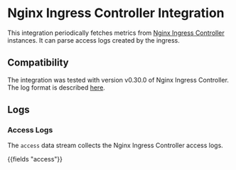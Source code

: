 # Nginx Ingress Controller Integration

This integration periodically fetches metrics from [Nginx Ingress Controller](https://github.com/kubernetes/ingress-nginx)
instances. It can parse access logs created by the ingress. 

## Compatibility

The integration was tested with version v0.30.0 of Nginx Ingress Controller. The log format is described
[here](https://github.com/kubernetes/ingress-nginx/blob/nginx-0.30.0/docs/user-guide/nginx-configuration/log-format.md).

## Logs

### Access Logs

The `access` data stream collects the Nginx Ingress Controller access logs.

{{fields "access"}}